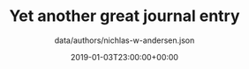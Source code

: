 ---
date: 2019-01-03T23:00:00+00:00
title: Yet another great journal entry
author: data/authors/nichlas-w-andersen.json
excerpt: Get up and running with a fresh macOS Mojave install
---